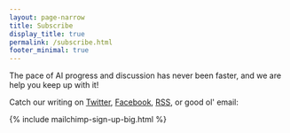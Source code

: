 ```yaml
---
layout: page-narrow
title: Subscribe
display_title: true
permalink: /subscribe.html
footer_minimal: true
---
```

The pace of AI progress and discussion has never been faster, and we are help you keep up with it! 

Catch our writing on [Twitter](https://twitter.com/skynet_today), [Facebook](https://www.facebook.com/pg/TheSkynetToday/), [RSS](https://www.skynettoday.com/feed.xml), or good ol' email:

<div class="bg-ghost p-4 p-md-5">

{% include mailchimp-sign-up-big.html %}

</div>
